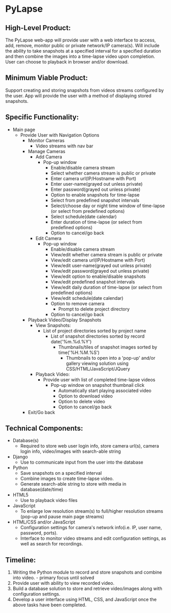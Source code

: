 # PyLapse

## High-Level Product:
The PyLapse web-app will provide user with a web interface to access, add,
remove, monitor public or private network/IP camera(s). Will include the
ability to take snapshots at a specified interval for a specified duration
and then combine the images into a time-lapse video upon completion. User
can choose to playback in browser and/or download.

## Minimum Viable Product:
Support creating and storing snapshots from videos streams configured by
the user. App will provide the user with a method of displaying stored
snapshots.

## Specific Functionality:
+ Main page
  * Provide User with Navigation Options
    * Monitor Cameras
      * Video streams with nav bar
    * Manage Cameras
      * Add Camera
        * Pop-up window
          * Enable/disable camera stream
          * Select whether camera stream is public or private
          * Enter camera url(IP/Hostname with Port)
          * Enter user-name(grayed out unless private)
          * Enter password(grayed out unless private)
          * Option to enable snapshots for time-lapse
          * Select from predefined snapshot intervals
          * Select/choose day or night time window of time-lapse (or select from predefined options)
          * Select schedule(date calendar)
          * Enter duration of time-lapse (or select from predefined options)
          * Option to cancel/go back
      * Edit Camera
        * Pop-up window
          * Enable/disable camera stream
          * View/edit whether camera stream is public or private
          * View/edit camera url(IP/Hostname with Port)
          * View/edit user-name(grayed out unless private)
          * View/edit password(grayed out unless private)
          * View/edit option to enable/disable snapshots
          * View/edit predefined snapshot intervals
          * View/edit daily duration of time-lapse (or select from predefined options)
          * View/edit schedule(date calendar)
          * Option to remove camera
            * Prompt to delete project directory
          * Option to cancel/go back
    * Playback Video/Display Snapshots
      * View Snapshots:
        * List of project directories sorted by project name
          * List of snapshot directories sorted by record date('%m.%d.%Y')
            * Thumbnails/tiles of snapshot images sorted by time('%H.%M.%S')
              * Thumbnails to open into a 'pop-up' and/or gallery viewing solution using CSS/HTML/JavaScript/JQuery
      * Playback Video:
        * Provide user with list of completed time-lapse videos
          * Pop-up window on snapshot thumbnail click
            * Automatically start playing associated video
            * Option to download video
            * Option to delete video
            * Option to cancel/go back
    * Exit/Go back

## Technical Components:
+ Database(s)
  * Required to store web user login info, store camera url(s), camera login info, video/images with search-able string
+ Django
  * Use to communicate input from the user into the database
+ Python
  * Save snapshots on a specified interval
  * Combine images to create time-lapse video.
  * Generate search-able string to store with media in database(date/time)
+ HTML5
  * Use to playback video files
+ JavaScript
  * To enlarge low resolution stream(s) to full/higher resolution streams (pop-up and pause main page streams)
+ HTML/CSS and/or JavaScript
  * Configuration settings for camera's network info(i.e. IP, user name, password, ports).
  * Interface to monitor video streams and edit configuration settings, as well as search for recordings.

## Timeline:
1. Writing the Python module to record and store snapshots and combine into video. - primary focus until solved
1. Provide user with ability to view recorded video.
1. Build a database solution to store and retrieve video/images along with configuration settings.
1. Develop a user interface using HTML, CSS, and JavaScript once the above tasks have been completed.
